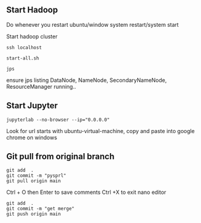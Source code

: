 ## Start Hadoop

Do whenever you restart ubuntu/window system restart/system start

Start hadoop cluster

```
ssh localhost

start-all.sh

jps 
```

ensure jps listing DataNode, NameNode, SecondaryNameNode, ResourceManager running..




## Start Jupyter

```
jupyterlab --no-browser --ip="0.0.0.0"

```

Look for url   starts with ubuntu-virtual-machine, copy and paste into google chrome on windows


## Git pull from original branch

```
git add  .
git commit -m "pysprl"
git pull origin main
```

Ctrl + O then Enter to save comments
Ctrl +X to exit nano editor


```
git add  .
git commit -m "get merge"
git push origin main
```
